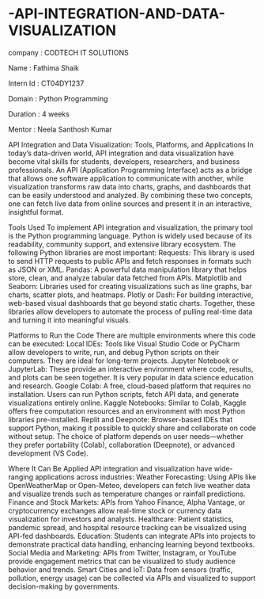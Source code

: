 # -API-INTEGRATION-AND-DATA-VISUALIZATION
company : CODTECH IT SOLUTIONS

Name : Fathima Shaik

Intern Id : CT04DY1237

Domain : Python Programming

Duration : 4 weeks

Mentor : Neela Santhosh Kumar

API Integration and Data Visualization: Tools, Platforms, and Applications
In today’s data-driven world, API integration and data visualization have become vital skills for students, developers, researchers, and business professionals. An API (Application Programming Interface) acts as a bridge that allows one software application to communicate with another, while visualization transforms raw data into charts, graphs, and dashboards that can be easily understood and analyzed. By combining these two concepts, one can fetch live data from online sources and present it in an interactive, insightful format.

Tools Used
To implement API integration and visualization, the primary tool is the Python programming language. Python is widely used because of its readability, community support, and extensive library ecosystem. The following Python libraries are most important:
Requests: This library is used to send HTTP requests to public APIs and fetch responses in formats such as JSON or XML.
Pandas: A powerful data manipulation library that helps store, clean, and analyze tabular data fetched from APIs.
Matplotlib and Seaborn: Libraries used for creating visualizations such as line graphs, bar charts, scatter plots, and heatmaps.
Plotly or Dash: For building interactive, web-based visual dashboards that go beyond static charts.
Together, these libraries allow developers to automate the process of pulling real-time data and turning it into meaningful visuals.

Platforms to Run the Code
There are multiple environments where this code can be executed:
Local IDEs: Tools like Visual Studio Code or PyCharm allow developers to write, run, and debug Python scripts on their computers. They are ideal for long-term projects.
Jupyter Notebook or JupyterLab: These provide an interactive environment where code, results, and plots can be seen together. It is very popular in data science education and research.
Google Colab: A free, cloud-based platform that requires no installation. Users can run Python scripts, fetch API data, and generate visualizations entirely online.
Kaggle Notebooks: Similar to Colab, Kaggle offers free computation resources and an environment with most Python libraries pre-installed.
Replit and Deepnote: Browser-based IDEs that support Python, making it possible to quickly share and collaborate on code without setup.
The choice of platform depends on user needs—whether they prefer portability (Colab), collaboration (Deepnote), or advanced development (VS Code).

Where It Can Be Applied
API integration and visualization have wide-ranging applications across industries:
Weather Forecasting: Using APIs like OpenWeatherMap or Open-Meteo, developers can fetch live weather data and visualize trends such as temperature changes or rainfall predictions.
Finance and Stock Markets: APIs from Yahoo Finance, Alpha Vantage, or cryptocurrency exchanges allow real-time stock or currency data visualization for investors and analysts.
Healthcare: Patient statistics, pandemic spread, and hospital resource tracking can be visualized using API-fed dashboards.
Education: Students can integrate APIs into projects to demonstrate practical data handling, enhancing learning beyond textbooks.
Social Media and Marketing: APIs from Twitter, Instagram, or YouTube provide engagement metrics that can be visualized to study audience behavior and trends.
Smart Cities and IoT: Data from sensors (traffic, pollution, energy usage) can be collected via APIs and visualized to support decision-making by governments.
